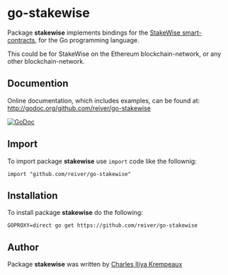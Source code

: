 # go-stakewise

Package **stakewise** implements bindings for the [StakeWise smart-contracts](https://github.com/stakewise), for the Go programming language.

This could be for StakeWise on the Ethereum blockchain-network, or any other blockchain-network.

## Documention

Online documentation, which includes examples, can be found at: http://godoc.org/github.com/reiver/go-stakewise

[![GoDoc](https://godoc.org/github.com/reiver/go-stakewise?status.svg)](https://godoc.org/github.com/reiver/go-stakewise)

## Import

To import package **stakewise** use `import` code like the follownig:
```
import "github.com/reiver/go-stakewise"
```

## Installation

To install package **stakewise** do the following:
```
GOPROXY=direct go get https://github.com/reiver/go-stakewise
```

## Author

Package **stakewise** was written by [Charles Iliya Krempeaux](http://reiver.link)
